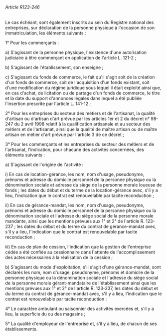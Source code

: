 ###### Article R123-246

Le cas échéant, sont également inscrits au sein du Registre national des entreprises, sur déclaration de la personne physique à l'occasion de son immatriculation, les éléments suivants :

1° Pour les commerçants :

a) S'agissant de la personne physique, l'existence d'une autorisation judiciaire à être commerçant en application de l'article L. 121-2 ;

b) S'agissant de l'établissement, son enseigne ;

c) S'agissant du fonds de commerce, le fait qu'il s'agit soit de la création d'un fonds de commerce, soit de l'acquisition d'un fonds existant, soit d'une modification du régime juridique sous lequel il était exploité ainsi que, en cas d'achat, de licitation ou de partage d'un fonds de commerce, le titre et la date du support d'annonces légales dans lequel a été publiée l'insertion prescrite par l'article L. 141-12 ;

2° Pour les entreprises du secteur des métiers et de l'artisanat, la qualité d'artisan ou d'artisan d'art prévue par les articles 1er
et
2
du décret n° 98-247 du 2 avril 1998 relatif à la qualification artisanale et au secteur des métiers et de l'artisanat, ainsi que la qualité de maître artisan ou de maître artisan en métier d'art prévue par l'article 3 de ce décret ;

3° Pour les commerçants et les entreprises du secteur des métiers et de l'artisanat, l'indication, pour chacune des activités concernées, des éléments suivants :

a) S'agissant de l'origine de l'activité :

i) En cas de location-gérance, les nom, nom d'usage, pseudonyme, prénoms et adresse du domicile personnel de la personne physique ou la dénomination sociale et adresse du siège de la personne morale loueuse de fonds ; les dates du début et du terme de la location-gérance avec, s'il y a lieu, l'indication que le contrat est renouvelable par tacite reconduction ;

ii) En cas de gérance-mandat, les nom, nom d'usage, pseudonyme, prénoms et adresse du domicile personnel de la personne physique ou la dénomination sociale et l'adresse du siège social de la personne morale mandante, ainsi que les mentions prévues aux 1° et 2° de l'article R. 123-237 ; les dates du début et du terme du contrat de gérance-mandat avec, s'il y a lieu, l'indication que le contrat est renouvelable par tacite reconduction ;

iii) En cas de plan de cession, l'indication que la gestion de l'entreprise cédée a été confiée au cessionnaire dans l'attente de l'accomplissement des actes nécessaires à la réalisation de la cession ;

b) S'agissant du mode d'exploitation, s'il s'agit d'une gérance-mandat, sont déclarés les nom, nom d'usage, pseudonyme, prénoms et domicile de la personne physique ou la dénomination sociale et l'adresse du siège social de la personne morale gérant-mandataire de l'établissement ainsi que les mentions prévues aux 1° et 2° de l'article R. 123-237, les dates du début et du terme du contrat de gérance-mandat avec, s'il y a lieu, l'indication que le contrat est renouvelable par tacite reconduction ;

4° Le caractère ambulant ou saisonnier des activités exercées et, s'il y a lieu, la superficie du ou des magasins ;

5° La qualité d'employeur de l'entreprise et, s'il y a lieu, de chacun de ses établissements.

